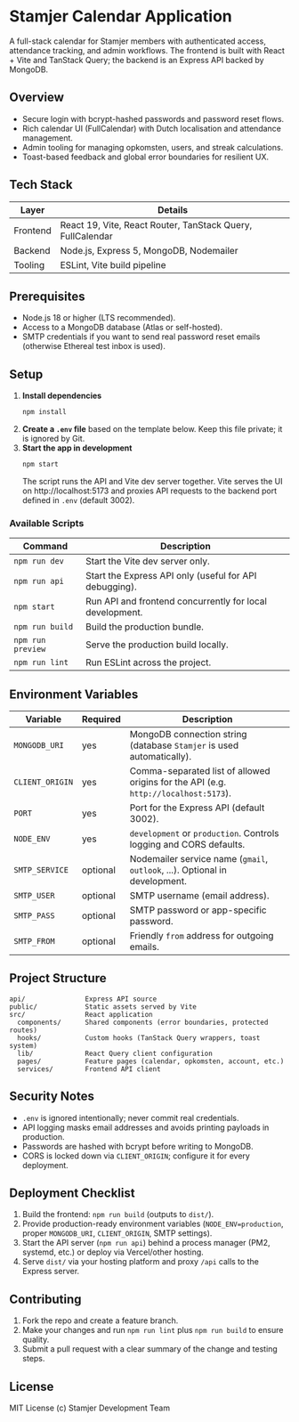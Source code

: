 # Stamjer Calendar Application

A full-stack calendar for Stamjer members with authenticated access, attendance tracking, and admin workflows. The frontend is built with React + Vite and TanStack Query; the backend is an Express API backed by MongoDB.

## Overview

- Secure login with bcrypt-hashed passwords and password reset flows.
- Rich calendar UI (FullCalendar) with Dutch localisation and attendance management.
- Admin tooling for managing opkomsten, users, and streak calculations.
- Toast-based feedback and global error boundaries for resilient UX.

## Tech Stack

| Layer | Details |
| --- | --- |
| Frontend | React 19, Vite, React Router, TanStack Query, FullCalendar |
| Backend | Node.js, Express 5, MongoDB, Nodemailer |
| Tooling | ESLint, Vite build pipeline |

## Prerequisites

- Node.js 18 or higher (LTS recommended).
- Access to a MongoDB database (Atlas or self-hosted).
- SMTP credentials if you want to send real password reset emails (otherwise Ethereal test inbox is used).

## Setup

1. **Install dependencies**
   ```bash
   npm install
   ```
2. **Create a `.env` file** based on the template below. Keep this file private; it is ignored by Git.
3. **Start the app in development**
   ```bash
   npm start
   ```
   The script runs the API and Vite dev server together. Vite serves the UI on http://localhost:5173 and proxies API requests to the backend port defined in `.env` (default 3002).

### Available Scripts

| Command | Description |
| --- | --- |
| `npm run dev` | Start the Vite dev server only. |
| `npm run api` | Start the Express API only (useful for API debugging). |
| `npm start` | Run API and frontend concurrently for local development. |
| `npm run build` | Build the production bundle. |
| `npm run preview` | Serve the production build locally. |
| `npm run lint` | Run ESLint across the project. |

## Environment Variables

| Variable | Required | Description |
| --- | --- | --- |
| `MONGODB_URI` | yes | MongoDB connection string (database `Stamjer` is used automatically). |
| `CLIENT_ORIGIN` | yes | Comma-separated list of allowed origins for the API (e.g. `http://localhost:5173`). |
| `PORT` | yes | Port for the Express API (default 3002). |
| `NODE_ENV` | yes | `development` or `production`. Controls logging and CORS defaults. |
| `SMTP_SERVICE` | optional | Nodemailer service name (`gmail`, `outlook`, ...). Optional in development. |
| `SMTP_USER` | optional | SMTP username (email address). |
| `SMTP_PASS` | optional | SMTP password or app-specific password. |
| `SMTP_FROM` | optional | Friendly `from` address for outgoing emails. |

## Project Structure

```
api/               Express API source
public/            Static assets served by Vite
src/               React application
  components/      Shared components (error boundaries, protected routes)
  hooks/           Custom hooks (TanStack Query wrappers, toast system)
  lib/             React Query client configuration
  pages/           Feature pages (calendar, opkomsten, account, etc.)
  services/        Frontend API client
```

## Security Notes

- `.env` is ignored intentionally; never commit real credentials.
- API logging masks email addresses and avoids printing payloads in production.
- Passwords are hashed with bcrypt before writing to MongoDB.
- CORS is locked down via `CLIENT_ORIGIN`; configure it for every deployment.

## Deployment Checklist

1. Build the frontend: `npm run build` (outputs to `dist/`).
2. Provide production-ready environment variables (`NODE_ENV=production`, proper `MONGODB_URI`, `CLIENT_ORIGIN`, SMTP settings).
3. Start the API server (`npm run api`) behind a process manager (PM2, systemd, etc.) or deploy via Vercel/other hosting.
4. Serve `dist/` via your hosting platform and proxy `/api` calls to the Express server.

## Contributing

1. Fork the repo and create a feature branch.
2. Make your changes and run `npm run lint` plus `npm run build` to ensure quality.
3. Submit a pull request with a clear summary of the change and testing steps.

## License

MIT License (c) Stamjer Development Team
